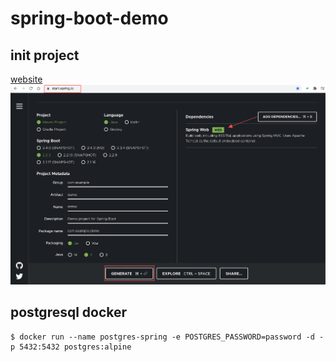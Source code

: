# spring-boot-demo
## init project

[website](https://start.spring.io/)
![init-project](./init-project.png)

## postgresql docker
```shell script
$ docker run --name postgres-spring -e POSTGRES_PASSWORD=password -d -p 5432:5432 postgres:alpine
```
